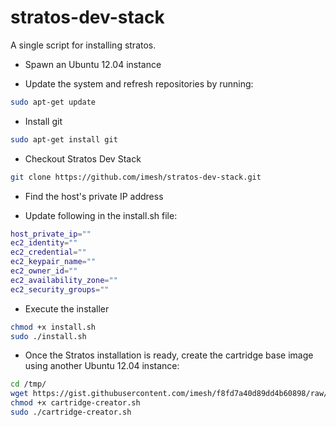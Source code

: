 stratos-dev-stack
=================

A single script for installing stratos.

- Spawn an Ubuntu 12.04 instance

- Update the system and refresh repositories by running:
```bash
sudo apt-get update
```
- Install git
```bash
sudo apt-get install git
```
- Checkout Stratos Dev Stack
```bash
git clone https://github.com/imesh/stratos-dev-stack.git
```
- Find the host's private IP address

- Update following in the install.sh file:
```bash
host_private_ip=""
ec2_identity=""
ec2_credential=""
ec2_keypair_name=""
ec2_owner_id=""
ec2_availability_zone=""
ec2_security_groups=""
```

- Execute the installer
```bash
chmod +x install.sh
sudo ./install.sh
```

- Once the Stratos installation is ready, create the cartridge base image using another Ubuntu 12.04 instance:
```bash
cd /tmp/
wget https://gist.githubusercontent.com/imesh/f8fd7a40d89dd4b60898/raw/48087c76b853632cf12474ba909bc355fe861666/cartridge-creator.sh
chmod +x cartridge-creator.sh
sudo ./cartridge-creator.sh
```